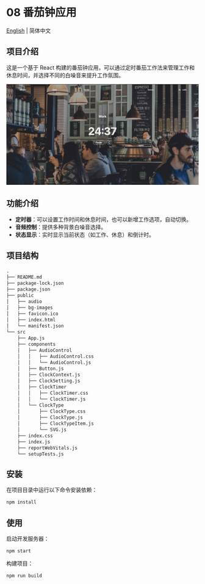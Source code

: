 # 08 番茄钟应用

[English](README.md) | 简体中文

## 项目介绍

这是一个基于 React 构建的番茄钟应用，可以通过定时番茄工作法来管理工作和休息时间，并选择不同的白噪音来提升工作氛围。

![08-pomodoro](../img-storage/08-pomodoro.jpg)

## 功能介绍

- **定时器**：可以设置工作时间和休息时间，也可以新增工作选项，自动切换。
- **音频控制**：提供多种背景白噪音选择。
- **状态显示**：实时显示当前状态（如工作、休息）和倒计时。

## 项目结构

```
.
├── README.md
├── package-lock.json
├── package.json
├── public
│   ├── audio
│   ├── bg-images
│   ├── favicon.ico
│   ├── index.html
│   └── manifest.json
└── src
    ├── App.js
    ├── components
    │   ├── AudioControl
    │   │   ├── AudioControl.css
    │   │   └── AudioControl.js
    │   ├── Button.js
    │   ├── ClockContext.js
    │   ├── ClockSetting.js
    │   ├── ClockTimer
    │   │   ├── ClockTimer.css
    │   │   └── ClockTimer.js
    │   └── ClockType
    │       ├── ClockType.css
    │       ├── ClockType.js
    │       ├── ClockTypeItem.js
    │       └── SVG.js
    ├── index.css
    ├── index.js
    ├── reportWebVitals.js
    └── setupTests.js
```

## 安装

在项目目录中运行以下命令安装依赖：

```bash
npm install
```

## 使用

启动开发服务器：

```bash
npm start
```

构建项目：

```bash
npm run build
```
